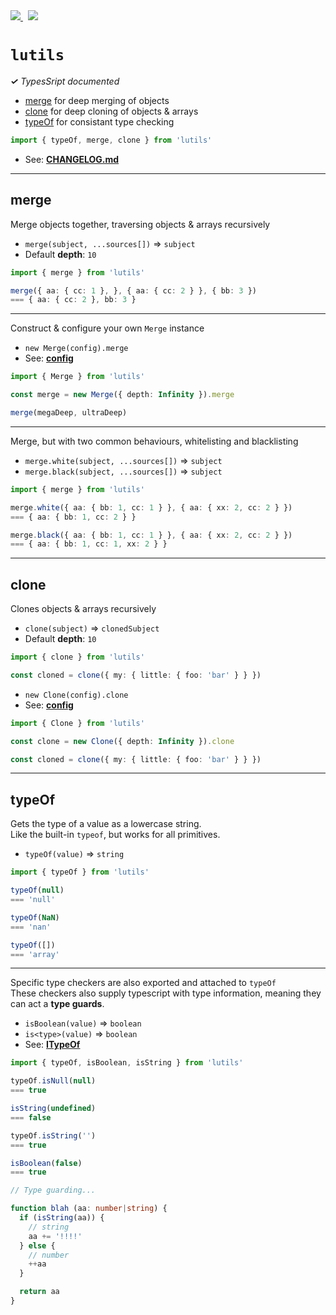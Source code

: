 <a href="https://travis-ci.org/nfour/lutils">
  <img src="https://travis-ci.org/nfour/lutils.svg?branch=master" />
</a>
&nbsp;
<a href="https://david-dm.org/nfour/lutils" title="dependencies status"><img src="https://david-dm.org/nfour/lutils/status.svg"/></a>

# `lutils`

_**✓** TypesSript documented_

- [merge](#merge) for deep merging of objects
- [clone](#clone) for deep cloning of objects & arrays
- [typeOf](#typeof) for consistant type checking


```ts
import { typeOf, merge, clone } from 'lutils'
```

- See: [**CHANGELOG.md**](./CHANGELOG.md)

--------------------------------

## merge

Merge objects together, traversing objects & arrays recursively

- `merge(subject, ...sources[])` => `subject`
- Default **depth**: `10`

```ts
import { merge } from 'lutils'

merge({ aa: { cc: 1 }, }, { aa: { cc: 2 } }, { bb: 3 })
=== { aa: { cc: 2 }, bb: 3 }
```

--------------------------------

Construct & configure your own `Merge` instance

- `new Merge(config).merge`
- See: [**config**](./src/merge/merge.ts#L31)

```ts
import { Merge } from 'lutils'

const merge = new Merge({ depth: Infinity }).merge

merge(megaDeep, ultraDeep)
```

--------------------------------

Merge, but with two common behaviours, whitelisting and blacklisting

- `merge.white(subject, ...sources[])` => `subject`
- `merge.black(subject, ...sources[])` => `subject`

```ts
import { merge } from 'lutils'

merge.white({ aa: { bb: 1, cc: 1 } }, { aa: { xx: 2, cc: 2 } })
=== { aa: { bb: 1, cc: 2 } }

merge.black({ aa: { bb: 1, cc: 1 } }, { aa: { xx: 2, cc: 2 } })
=== { aa: { bb: 1, cc: 1, xx: 2 } }
```

--------------------------------

## clone

Clones objects & arrays recursively

- `clone(subject)` => `clonedSubject`
- Default **depth**: `10`

```ts
import { clone } from 'lutils'

const cloned = clone({ my: { little: { foo: 'bar' } } })
```

- `new Clone(config).clone`
- See: [**config**](./src/clone/clone.ts#L12)

```ts
import { Clone } from 'lutils'

const clone = new Clone({ depth: Infinity }).clone

const cloned = clone({ my: { little: { foo: 'bar' } } })
```

--------------------------------

## typeOf

Gets the type of a value as a lowercase string. \
Like the built-in `typeof`, but works for all primitives.

- `typeOf(value)` => `string`

```ts
import { typeOf } from 'lutils'

typeOf(null)
=== 'null'

typeOf(NaN)
=== 'nan'

typeOf([])
=== 'array'
```

--------------------------------

Specific type checkers are also exported and attached to `typeOf` \
These checkers also supply typescript with type information, meaning
they can act a **type guards**.

- `isBoolean(value)` => `boolean`
- `is<type>(value)` => `boolean`
- See: [**ITypeOf**](./src/typeOf/typeOf.ts#L3)

```ts
import { typeOf, isBoolean, isString } from 'lutils'

typeOf.isNull(null)
=== true

isString(undefined)
=== false

typeOf.isString('')
=== true

isBoolean(false)
=== true

// Type guarding...

function blah (aa: number|string) {
  if (isString(aa)) {
    // string
    aa += '!!!!'
  } else {
    // number
    ++aa 
  }

  return aa
}
```
